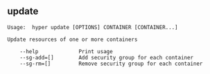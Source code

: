 ## update

    Usage:  hyper update [OPTIONS] CONTAINER [CONTAINER...]

    Update resources of one or more containers

        --help             Print usage
        --sg-add=[]        Add security group for each container
        --sg-rm=[]         Remove security group for each container
